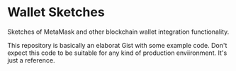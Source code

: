 # Wallet Sketches
Sketches of MetaMask and other blockchain wallet integration functionality.

This repository is basically an elaborat Gist with some example code. Don't expect this code to be suitable for any kind of production enviironment. It's just a reference.
